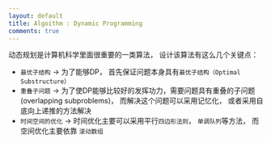 ```yaml
---
layout: default
title: Algoithm : Dynamic Programming
comments: true
---
```


动态规划是计算机科学里面很重要的一类算法， 设计该算法有这么几个关键点：
* `最优子结构` -> 为了能够DP， 首先保证问题本身具有`最优子结构（Optimal Substructure）`
* `重叠子问题` -> 为了使DP能够比较好的发挥功力，需要问题具有重叠的子问题(overlapping subproblems)， 而解决这个问题可以采用记忆化，
或者采用自底向上递推的方法解决
* `时间空间的优化` -> 时间优化主要可以采用平行`四边形法则`， `单调队列`等方法， 而空间优化主要依靠 `滚动数组`
